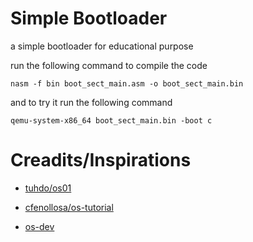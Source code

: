 # Simple Bootloader 
a simple bootloader for educational purpose    
 

run the following command to compile the code 

`nasm -f bin boot_sect_main.asm -o boot_sect_main.bin` 

and to try it run the following command 

`qemu-system-x86_64 boot_sect_main.bin -boot c`



# Creadits/Inspirations

- [tuhdo/os01](https://github.com/tuhdo/os01)

- [cfenollosa/os-tutorial](https://github.com/cfenollosa/os-tutorial)

- [os-dev](http://www.cs.bham.ac.uk/~exr/lectures/opsys/10_11/lectures/os-dev.pdf)
